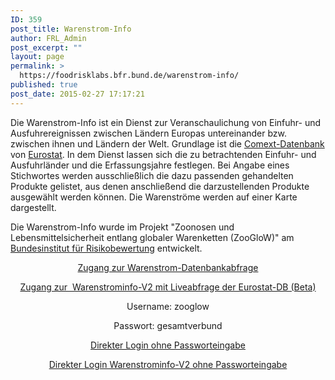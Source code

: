 ```yaml
---
ID: 359
post_title: Warenstrom-Info
author: FRL_Admin
post_excerpt: ""
layout: page
permalink: >
  https://foodrisklabs.bfr.bund.de/warenstrom-info/
published: true
post_date: 2015-02-27 17:17:21
---
```

<p style="text-align: left;">Die Warenstrom-Info ist ein Dienst zur Veranschaulichung von Einfuhr- und Ausfuhrereignissen zwischen Ländern Europas untereinander bzw. zwischen ihnen und Ländern der Welt. Grundlage ist die <a href="http://epp.eurostat.ec.europa.eu/newxtweb/mainxtnet.do" target="_blank" rel="noopener">Comext-Datenbank</a> von <a href="http://ec.europa.eu/eurostat/web/main/home" target="_blank" rel="noopener">Eurostat</a>. In dem Dienst lassen sich die zu betrachtenden Einfuhr- und Ausfuhrländer und die Erfassungsjahre festlegen. Bei Angabe eines Stichwortes werden ausschließlich die dazu passenden gehandelten Produkte gelistet, aus denen anschließend die darzustellenden Produkte ausgewählt werden können. Die Warenströme werden auf einer Karte dargestellt.</p>
<p style="text-align: left;">Die Warenstrom-Info wurde im Projekt "Zoonosen und Lebensmittelsicherheit entlang globaler Warenketten (ZooGloW)" am <a title="Bundesinstitut für Risikobewertung" href="http://www.bfr.bund.de/de/start.html" target="_blank" rel="noopener">Bundesinstitut für Risikobewertung</a> entwickelt.</p>
<p style="text-align: center;"><a title="Zugang zur Warenstrom-Info-Datenbank über einen Server-basierten KNIME-Workflow" href="https://knime.bfrlab.de/com.knime.enterprise.server/#/ZooGloW/Warenstrom-Info&amp;single&amp;run" target="_blank" rel="noopener">Zugang zur Warenstrom-Datenbankabfrage</a></p>
<p style="text-align: center;"><a title="Zugang zur Warenstrom-Info-Datenbank über einen Server-basierten KNIME-Workflow" href="https://knime.bfrlab.de/com.knime.enterprise.server/#/ZooGloW/Warenstrom-InfoV2&amp;single&amp;run" target="_blank" rel="noopener">Zugang zur  Warenstrominfo-V2 mit Liveabfrage der Eurostat-DB (Beta)</a></p>
<p style="text-align: center;">Username: zooglow</p>
<p style="text-align: center;">Passwort: gesamtverbund</p>
<p style="text-align: center;"><a href="https://knime.bfrlab.de/com.knime.enterprise.server/#/ZooGloW/Warenstrom-Info&amp;user=zooglow&amp;pw=gesamtverbund&amp;single&amp;run" target="_blank" rel="noopener">Direkter Login ohne Passworteingabe</a></p>
<p style="text-align: center;"><a href="https://knime.bfrlab.de/com.knime.enterprise.server/#/ZooGloW/Warenstrom-InfoV2&amp;user=zooglow&amp;pw=gesamtverbund&amp;single&amp;run">Direkter Login Warenstrominfo-V2 ohne Passworteingabe</a></p>